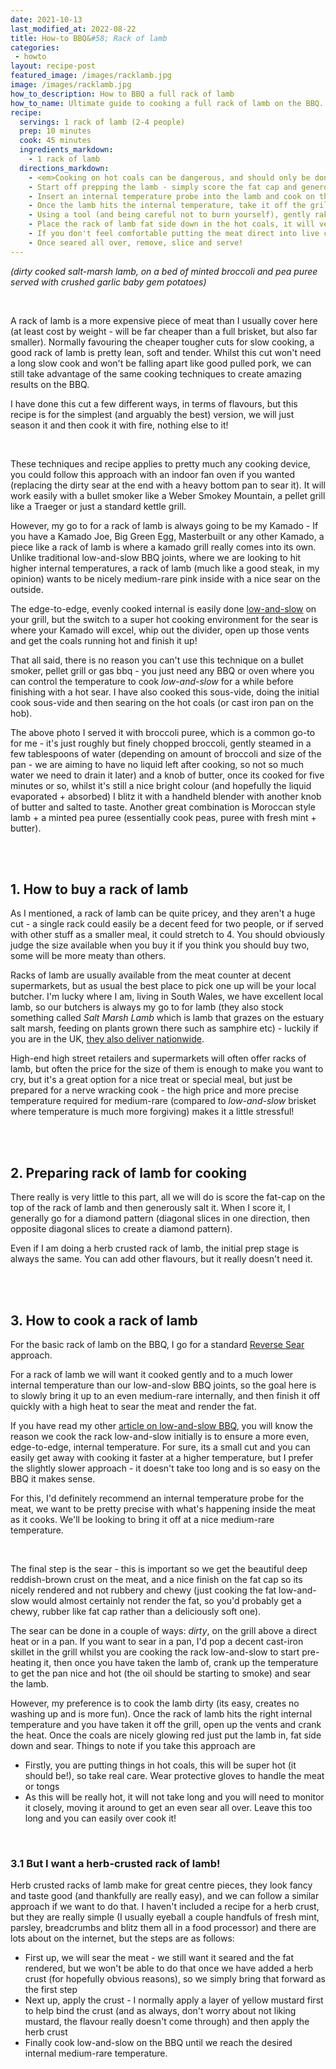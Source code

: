 ```yaml
---
date: 2021-10-13
last_modified_at: 2022-08-22
title: How-to BBQ&#58; Rack of lamb
categories:
 - howto
layout: recipe-post
featured_image: /images/racklamb.jpg
image: /images/racklamb.jpg
how_to_description: How to BBQ a full rack of lamb
how_to_name: Ultimate guide to cooking a full rack of lamb on the BBQ.
recipe:
  servings: 1 rack of lamb (2-4 people)
  prep: 10 minutes
  cook: 45 minutes
  ingredients_markdown:
    - 1 rack of lamb
  directions_markdown:
    - <em>Cooking on hot coals can be dangerous, and should only be done if you are confident using a BBQ and live fire. Make sure you have appropriate protective wear and tools to avoid getting burnt, and take care!</em>
    - Start off prepping the lamb - simply score the fat cap and generously salt the lamb all over.
    - Insert an internal temperature probe into the lamb and cook on the grill nice and low, about 110C/225F degrees. We are looking for a target temperature of around 50C (adjust if you have a particular preference for done-ness, but this works well for me). It shouldn't take more than 45 minutes.
    - Once the lamb hits the internal temperature, take it off the grill and crank up the heat - open all the vents and get the coals nice and hot.
    - Using a tool (and being careful not to burn yourself), gently rake the coals to knock any excess ash off.
    - Place the rack of lamb fat side down in the hot coals, it will very quickly start to sear, monitor it closely, checking and turning if necessary every few seconds
    - If you don't feel comfortable putting the meat direct into live coals, or don't have that available the sear can be done in a hot, heavy bottom frying pan (a cast iron skillet a good option if you have one) - even if not using the live fire, its important to still sear the lamb to properly render the fat so its nicely crisp on the outside and not chewy.
    - Once seared all over, remove, slice and serve!
---
```

_(dirty cooked salt-marsh lamb, on a bed of minted broccoli and pea puree served with crushed garlic baby gem potatoes)_

<br>

A rack of lamb is a more expensive piece of meat than I usually cover here (at least cost by weight - will be far cheaper than a full brisket, but also far smaller). Normally favouring the cheaper tougher cuts for slow cooking, a good rack of lamb is pretty lean, soft and tender. Whilst this cut won't need a long slow cook and won't be falling apart like good pulled pork, we can still take advantage of the same cooking techniques to create amazing results on the BBQ.

I have done this cut a few different ways, in terms of flavours, but this recipe is for the simplest (and arguably the best) version, we will just season it and then cook it with fire, nothing else to it!

<br>

These techniques and recipe applies to pretty much any cooking device, you could follow this approach with an indoor fan oven if you wanted (replacing the dirty sear at the end with a heavy bottom pan to sear it). It will work easily with a bullet smoker like a Weber Smokey Mountain, a pellet grill like a Traeger or just a standard kettle grill.

However, my go to for a rack of lamb is always going to be my Kamado - If you have a Kamado Joe, Big Green Egg, Masterbuilt or any other Kamado, a piece like a rack of lamb is where a kamado grill really comes into its own.  Unlike traditional low-and-slow BBQ joints, where we are looking to hit higher internal temperatures, a rack of lamb (much like a good steak, in my opinion) wants to be nicely medium-rare pink inside with a nice sear on the outside.

The edge-to-edge, evenly cooked internal is easily done <a href="https://www.robbishfood.com/science/2021/02/27/science-low-slow-bbq/" target="_blank">low-and-slow</a> on your grill, but the switch to a super hot cooking environment for the sear is where your Kamado will excel, whip out the divider, open up those vents and get the coals running hot and finish it up!

That all said, there is no reason you can't use this technique on a bullet smoker, pellet grill or gas bbq - you just need any BBQ or oven where you can control the temperature to cook _low-and-slow_ for a while before finishing with a hot sear. I have also cooked this sous-vide, doing the initial cook sous-vide and then searing on the hot coals (or cast iron pan on the hob).

The above photo I served it with broccoli puree, which is a common go-to for me - it's just roughly but finely chopped broccoli, gently steamed in a few tablespoons of water (depending on amount of broccoli and size of the pan - we are aiming to have no liquid left after cooking, so not so much water we need to drain it later) and a knob of butter, once its cooked for five minutes or so, whilst it's still a nice bright colour (and hopefully the liquid evaporated + absorbed) I blitz it with a handheld blender with another knob of butter and salted to taste. Another great combination is Moroccan style lamb + a minted pea puree (essentially cook peas, puree with fresh mint + butter).

<br>
<br>

## 1. How to buy a rack of lamb
As I mentioned, a rack of lamb can be quite pricey, and they aren't a huge cut - a single rack could easily be a decent feed for two people, or if served with other stuff as a smaller meal, it could stretch to 4. You should obviously judge the size available when you buy it if you think you should buy two, some will be more meaty than others.

Racks of lamb are usually available from the meat counter at decent supermarkets, but as usual the best place to pick one up will be your local butcher. I'm lucky where I am, living in South Wales, we have excellent local lamb, so our butchers is always my go to for lamb (they also stock something called _Salt Marsh Lamb_ which is lamb that grazes on the estuary salt marsh, feeding on plants grown there such as samphire etc) - luckily if you are in the UK, <a href="https://www.tuckersbutchers.com/" target="_blank">they also deliver nationwide</a>.

High-end high street retailers and supermarkets will often offer racks of lamb, but often the price for the size of them is enough to make you want to cry, but it's a great option for a nice treat or special meal, but just be prepared for a nerve wracking cook - the high price and more precise temperature required for medium-rare (compared to _low-and-slow_ brisket where temperature is much more forgiving) makes it a little stressful!

<br>
<br>

## 2. Preparing rack of lamb for cooking
There really is very little to this part, all we will do is score the fat-cap on the top of the rack of lamb and then generously salt it. When I score it, I generally go for a diamond pattern (diagonal slices in one direction, then opposite diagonal slices to create a diamond pattern).

Even if I am doing a herb crusted rack of lamb, the initial prep stage is always the same. You can add other flavours, but it really doesn't need it.

<br>
<br>

## 3. How to cook a rack of lamb
For the basic rack of lamb on the BBQ, I go for a standard <a href="https://www.robbishfood.com/science/2021/01/01/reverse-sear-caveman-steaks/" target="_blank">Reverse Sear</a> approach.

For a rack of lamb we will want it cooked gently and to a much lower internal temperature than our low-and-slow BBQ joints, so the goal here is to slowly bring it up to an even medium-rare internally, and then finish it off quickly with a high heat to sear the meat and render the fat.

If you have read my other <a href="https://www.robbishfood.com/science/2021/02/27/science-low-slow-bbq/" target="_blank">article on low-and-slow BBQ</a>, you will know the reason we cook the rack low-and-slow initially is to ensure a more even, edge-to-edge, internal temperature. For sure, its a small cut and you can easily get away with cooking it faster at a higher temperature, but I prefer the slightly slower approach - it doesn't take too long and is so easy on the BBQ it makes sense.

For this, I'd definitely recommend an internal temperature probe for the meat, we want to be pretty precise with what's happening inside the meat as it cooks. We'll be looking to bring it off at a nice medium-rare temperature.

<br>

The final step is the sear - this is important so we get the beautiful deep reddish-brown crust on the meat, and a nice finish on the fat cap so its nicely rendered and not rubbery and chewy (just cooking the fat low-and-slow would almost certainly not render the fat, so you'd probably get a chewy, rubber like fat cap rather than a deliciously soft one).

The sear can be done in a couple of ways: _dirty_, on the grill above a direct heat or in a pan. If you want to sear in a pan, I'd pop a decent cast-iron skillet in the grill whilst you are cooking the rack low-and-slow to start pre-heating it, then once you have taken the lamb of, crank up the temperature to get the pan nice and hot (the oil should be starting to smoke) and sear the lamb.

However, my preference is to cook the lamb dirty (its easy, creates no washing up and is more fun).
Once the rack of lamb hits the right internal temperature and you have taken it off the grill, open up the vents and crank the heat. Once the coals are nicely glowing red just put the lamb in, fat side down and sear. Things to note if you take this approach are
- Firstly, you are putting things in hot coals, this will be super hot (it should be!), so take real care. Wear protective gloves to handle the meat or tongs
- As this will be really hot, it will not take long and you will need to monitor it closely, moving it around to get an even sear all over. Leave this too long and you can easily over cook it!

<br>

### 3.1 But I want a herb-crusted rack of lamb!
Herb crusted racks of lamb make for great centre pieces, they look fancy and taste good (and thankfully are really easy), and we can follow a similar approach if we want to do that. I haven't included a recipe for a herb crust, but they are really simple (I usually eyeball a couple handfuls of fresh mint, parsley, breadcrumbs and blitz them all in a food processor) and there are lots about on the internet, but the steps are as follows:
- First up, we will sear the meat - we still want it seared and the fat rendered, but we won't be able to do that once we have added a herb crust (for hopefully obvious reasons), so we simply bring that forward as the first step
- Next up, apply the crust - I normally apply a layer of yellow mustard first to help bind the crust (and as always, don't worry about not liking mustard, the flavour really doesn't come through) and then apply the herb crust
- Finally cook low-and-slow on the BBQ until we reach the desired internal medium-rare temperature.

<br>
<br>

